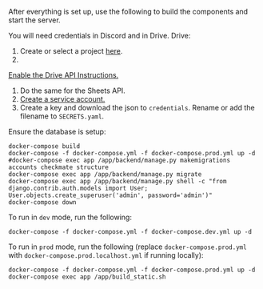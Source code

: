 After everything is set up, use the following to build the components and start the server.

You will need credentials in Discord and in Drive.
Drive:
1. Create or select a project [here](https://console.developers.google.com/).
1.
[Enable the Drive API Instructions.](https://developers.google.com/drive/api/v3/enable-drive-api)
1. Do the same for the Sheets API.
1. [Create a service account.](https://console.cloud.google.com/iam-admin/serviceaccounts)
1. Create a key and download the json to `credentials`. Rename or add the filename to `SECRETS.yaml`.

Ensure the database is setup:
```
docker-compose build
docker-compose -f docker-compose.yml -f docker-compose.prod.yml up -d
#docker-compose exec app /app/backend/manage.py makemigrations accounts checkmate structure
docker-compose exec app /app/backend/manage.py migrate
docker-compose exec app /app/backend/manage.py shell -c "from django.contrib.auth.models import User; User.objects.create_superuser('admin', password='admin')"
docker-compose down
```

To run in `dev` mode, run the following:
```
docker-compose -f docker-compose.yml -f docker-compose.dev.yml up -d
```

To run in `prod` mode, run the following (replace `docker-compose.prod.yml` with `docker-compose.prod.localhost.yml` if running locally):
```
docker-compose -f docker-compose.yml -f docker-compose.prod.yml up -d
docker-compose exec app /app/build_static.sh
```
